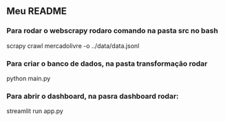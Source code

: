 ## Meu README

### Para rodar o webscrapy rodaro comando na pasta src no bash

scrapy crawl mercadolivre -o ../data/data.jsonl

### Para criar o banco de dados, na pasta transformação rodar

python main.py

### Para abrir o dashboard, na pasra dashboard rodar:
streamlit run app.py